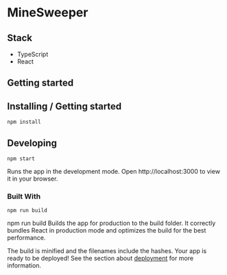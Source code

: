 # MineSweeper


## Stack
- TypeScript
- React


## Getting started


## Installing / Getting started

```shell
npm install
```



## Developing

```shell
npm start
```

Runs the app in the development mode.
Open http://localhost:3000 to view it in your browser.

### Built With

```shell
npm run build
```
npm run build
Builds the app for production to the build folder.
It correctly bundles React in production mode and optimizes the build for the best performance.

The build is minified and the filenames include the hashes.
Your app is ready to be deployed!
See the section about [deployment](https://create-react-app.dev/docs/deployment/) for more information.
